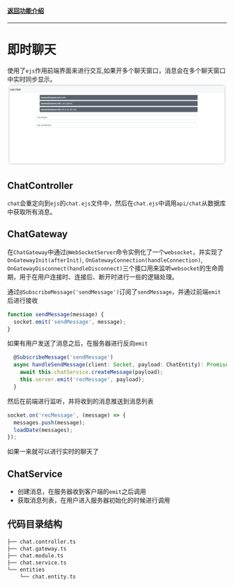 #### [返回功能介绍](/feature/)
---
# 即时聊天

使用了`ejs`作用前端界面来进行交互,如果开多个聊天窗口，消息会在多个聊天窗口中实时同步显示。
![chat](/feature/chat/chat.png)

## ChatController
`chat`会重定向到`ejs`的`chat.ejs`文件中，然后在`chat.ejs`中调用`api/chat`从数据库中获取所有消息。

## ChatGateway

在`ChatGateway`中通过`@WebSocketServer`命令实例化了一个`websocket`，并实现了`OnGatewayInit(afterInit)`, `OnGatewayConnection(handleConnection)`, `OnGatewayDisconnect(handleDisconnect)`三个接口用来监听`websocket`的生命周期，用于在用户连接时、连接后、断开时进行一些的逻辑处理。

通过`@SubscribeMessage('sendMessage')`订阅了`sendMessage`，并通过前端`emit`后进行接收

```typescript
function sendMessage(message) {
  socket.emit('sendMessage', message);
}
```

如果有用户发送了消息之后，在服务器进行反向`emit`

```typescript
  @SubscribeMessage('sendMessage')
  async handleSendMessage(client: Socket, payload: ChatEntity): Promise<void> {
    await this.chatService.createMessage(payload);
    this.server.emit('recMessage', payload);
  }
```

然后在前端进行监听，并将收到的消息推送到消息列表

```typescript
socket.on('recMessage', (message) => {
  messages.push(message);
  loadDate(messages);
});
```

如果一来就可以进行实时的聊天了




## ChatService

- 创建消息，在服务器收到客户端的`emit`之后调用
- 获取消息列表，在用户进入服务器初始化的时候进行调用



## 代码目录结构

```tsx
├── chat.controller.ts
├── chat.gateway.ts
├── chat.module.ts
├── chat.service.ts
└── entities
    └── chat.entity.ts
```


